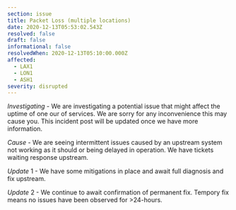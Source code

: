 ```yaml
---
section: issue
title: Packet Loss (multiple locations)
date: 2020-12-13T05:53:02.543Z
resolved: false
draft: false
informational: false
resolvedWhen: 2020-12-13T05:10:00.000Z
affected:
  - LAX1
  - LON1
  - ASH1
severity: disrupted
---
```

*Investigating* - We are investigating a potential issue that might affect the uptime of one our of services. We are sorry for any inconvenience this may cause you. This incident post will be updated once we have more information.

*Cause* - We are seeing intermittent issues caused by an upstream system not working as it should or being delayed in operation. We have tickets waiting response upstream.

*Update* 1 - We have some mitigations in place and await full diagnosis and fix upstream.

*Update* 2 - We continue to await confirmation of permanent fix. Tempory fix means no issues have been observed for >24-hours.